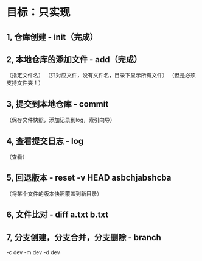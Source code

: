 # 目标：只实现 
## 1, 仓库创建 - init（完成）

## 2, 本地仓库的添加文件 - add（完成）
（指定文件名）
（只对应文件，没有文件名，目录下显示所有文件）
（但是必须支持文件夹！）

##  3, 提交到本地仓库 - commit
（保存文件快照，添加记录到log，索引向导）

## 4, 查看提交日志 - log
（查看）

## 5, 回退版本 - reset -v HEAD asbchjabshcba
（将某个文件的版本快照覆盖到新目录）

## 6, 文件比对 - diff a.txt b.txt

## 7, 分支创建，分支合并，分支删除 - branch 
-c dev 
-m dev
-d dev
